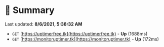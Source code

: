 # 📖 Summary
Last updated: **8/6/2021, 5:38:32 AM**

- `GET` [https://uptimerfree.tk](https://uptimerfree.tk) - **Up** (1688ms)
- `GET` [https://monitoruptimer.tk](https://monitoruptimer.tk) - **Up** (172ms)
